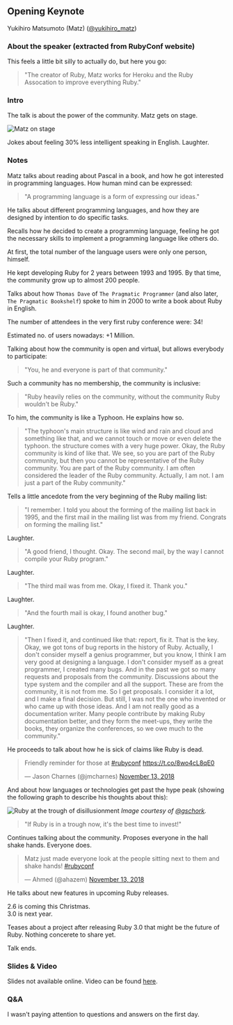 ## Opening Keynote

Yukihiro Matsumoto (Matz) ([@yukihiro_matz](https://twitter.com/yukihiro_matz))<br />

### About the speaker (extracted from RubyConf website)

This feels a little bit silly to actually do, but here you go:

> "The creator of Ruby, Matz works for Heroku and the Ruby Assocation to improve everything Ruby."

### Intro

The talk is about the power of the community. Matz gets on stage.

![Matz on stage](https://pbs.twimg.com/media/Dr5o5HIUwAA6Ish.jpg)

Jokes about feeling 30% less intelligent speaking in English. Laughter.

### Notes

Matz talks about reading about Pascal in a book, and how he got interested in programming languages. How human mind can be expressed:

> "A programming language is a form of expressing our ideas."

He talks about different programming languages, and how they are designed by intention to do specific tasks.

Recalls how he decided to create a programming language, feeling he got the necessary skills to implement a programming language like others do.

At first, the total number of the language users were only one person, himself.

He kept developing Ruby for 2 years between 1993 and 1995. By that time, the community grow up to almost 200 people.

Talks about how `Thomas Dave` of `The Pragmatic Programmer` (and also later, `The Pragmatic Bookshelf`) spoke to him in 2000 to write a book about Ruby in English.

The number of attendees in the very first ruby conference were: 34!

Estimated no. of users nowadays: +1 Million.

Talking about how the community is open and virtual, but allows everybody to participate:

> "You, he and everyone is part of that community."

Such a community has no membership, the community is inclusive:

> "Ruby heavily relies on the community, without the community Ruby wouldn't be Ruby."

To him, the community is like a Typhoon. He explains how so.

> "The typhoon's main structure is like wind and rain and cloud and something like that, and we cannot touch or move or even delete the typhoon. the structure comes with a very huge power. Okay, the Ruby community is kind of like that. We see, so you are part of the Ruby community, but then you cannot be representative of the Ruby community. You are part of the Ruby community. I am often considered the leader of the Ruby community. Actually, I am not. I am just a part of the Ruby community."

Tells a little ancedote from the very beginning of the Ruby mailing list:

> "I remember. I told you about the forming of the mailing list back in 1995, and the first mail in the mailing list was from my friend. Congrats on forming the mailing list."

Laughter.

> "A good friend, I thought. Okay. The second mail, by the way I cannot compile your Ruby program."

Laughter.

> "The third mail was from me. Okay, I fixed it. Thank you."

Laughter.

> "And the fourth mail is okay, I found another bug."

Laughter.

> "Then I fixed it, and continued like that: report, fix it. That is the key. Okay, we got tons of bug reports in the history of Ruby. Actually, I don't consider myself a genius programmer, but you know, I think I am very good at designing a language. I don't consider myself as a great programmer, I created many bugs. And in the past we got so many requests and proposals from the community. Discussions about the type system and the compiler and all the support. These are from the community, it is not from me. So I get proposals. I consider it a lot, and I make a final decision. But still, I was not the one who invented or who came up with those ideas. And I am not really good as a documentation writer. Many people contribute by making Ruby documentation better, and they form the meet-ups, they write the books, they organize the conferences, so we owe much to the community."

He proceeds to talk about how he is sick of claims like Ruby is dead.

<blockquote class="twitter-tweet" data-lang="en"><p lang="en" dir="ltr">Friendly reminder for those at <a href="https://twitter.com/hashtag/rubyconf?src=hash&amp;ref_src=twsrc%5Etfw">#rubyconf</a> <a href="https://t.co/8wo4cL8qE0">https://t.co/8wo4cL8qE0</a></p>&mdash; Jason Charnes (@jmcharnes) <a href="https://twitter.com/jmcharnes/status/1062408582652682242?ref_src=twsrc%5Etfw">November 13, 2018</a></blockquote>

And about how languages or technologies get past the hype peak (showing the following graph to describe his thoughts about this):

![Ruby at the trough of disillusionment](https://pbs.twimg.com/media/Dr5vUSfU0AERnfw.jpg)
_Image courtesy of [@gschork](https://twitter.com/gschork/status/1062408958592278528)._

> "If Ruby is in a trough now, it's the best time to invest!"

Continues talking about the community. Proposes everyone in the hall shake hands. Everyone does.

<blockquote class="twitter-tweet" data-lang="en"><p lang="en" dir="ltr">Matz just made everyone look at the people sitting next to them and shake hands! <a href="https://twitter.com/hashtag/rubyconf?src=hash&amp;ref_src=twsrc%5Etfw">#rubyconf</a></p>&mdash; Ahmed (@ahazem) <a href="https://twitter.com/ahazem/status/1062410777712222208?ref_src=twsrc%5Etfw">November 13, 2018</a></blockquote>

He talks about new features in upcoming Ruby releases.

2.6 is coming this Christmas.<br />
3.0 is next year.

Teases about a project after releasing Ruby 3.0 that might be the future of Ruby. Nothing concerete to share yet.

Talk ends.

### Slides & Video

Slides not available online. Video can be found [here](https://confreaks.tv/videos/rubyconf2018-opening-keynote).

### Q&A

I wasn't paying attention to questions and answers on the first day.
